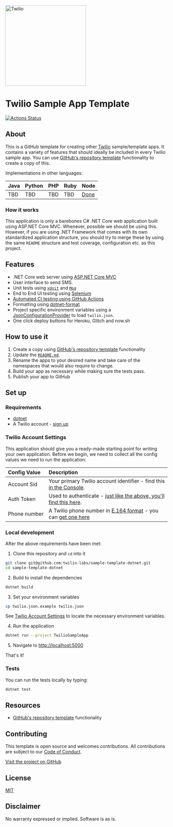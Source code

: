 <a  href="https://www.twilio.com">
<img  src="https://static0.twilio.com/marketing/bundles/marketing/img/logos/wordmark-red.svg"  alt="Twilio"  width="250"  />
</a>
 
# Twilio Sample App Template

[![Actions Status](https://github.com/twilio-labs/sample-template-nodejs/workflows/Node%20CI/badge.svg)](https://github.com/twilio-labs/sample-appointment-reminders/actions)

## About

This is a GitHub template for creating other [Twilio] sample/template apps. It contains a variety of features that should ideally be included in every Twilio sample app. You can use [GitHub's repository template](https://help.github.com/en/github/creating-cloning-and-archiving-repositories/creating-a-repository-from-a-template) functionality to create a copy of this.

Implementations in other languages:

| Java | Python | PHP | Ruby | Node |
| :--- | :----- | :-- | :--- | :--- |
| TBD | TBD | TBD | TBD | [Done](https://github.com/twilio-labs/sample-template-nodejs) |

### How it works

This application is only a barebones C# .NET Core web application built using ASP.NET Core MVC. Whenever, possible we should be using this. However, if you are using .NET Framework that comes with its own standardized application structure, you should try to merge these by using the same `README` structure and test coverage, configuration etc. as this project.

<!--
**TODO: UML Diagram**

We can render UML diagrams using [Mermaid](https://mermaidjs.github.io/).


**TODO: Describe how it works**
-->

## Features

- .NET Core web server using [ASP.NET Core MVC](https://npm.im/express)
- User interface to send SMS.
- Unit tests using [`xUnit`](https://xunit.net/) and [`Moq`](https://www.nuget.org/packages/Moq/i)
- End to End UI testing using [Selenium](https://www.selenium.dev/)
- [Automated CI testing using GitHub Actions](/.github/workflows/dotnet.yml)
- Formatting using [dotnet-format](https://www.nuget.org/packages/dotnet-format/)
- Project specific environment variables using a [JsonConfigurationProvider](https://docs.microsoft.com/en-us/aspnet/core/fundamentals/configuration/?view=aspnetcore-3.1#jcp) to load `twilio.json`.
- One click deploy buttons for Heroku, Glitch and now.sh

## How to use it

1. Create a copy using [GitHub's repository template](https://help.github.com/en/github/creating-cloning-and-archiving-repositories/creating-a-repository-from-a-template) functionality
1. Update the [`README.md`](README.md).
1. Rename the apps to your desired name and take care of the namespaces that would also require to change.
1. Build your app as necessary while making sure the tests pass.
1. Publish your app to GitHub

## Set up

### Requirements

- [dotnet](https://dotnet.microsoft.com/)
- A Twilio account - [sign up](https://www.twilio.com/try-twilio)

### Twilio Account Settings

This application should give you a ready-made starting point for writing your
own application. Before we begin, we need to collect
all the config values we need to run the application:

| Config&nbsp;Value | Description                                                                                                                                                  |
| :---------------- | :----------------------------------------------------------------------------------------------------------------------------------------------------------- |
| Account&nbsp;Sid  | Your primary Twilio account identifier - find this [in the Console](https://www.twilio.com/console).                                                         |
| Auth&nbsp;Token   | Used to authenticate - [just like the above, you'll find this here](https://www.twilio.com/console).                                                         |
| Phone&nbsp;number | A Twilio phone number in [E.164 format](https://en.wikipedia.org/wiki/E.164) - you can [get one here](https://www.twilio.com/console/phone-numbers/incoming) |

### Local development

After the above requirements have been met:

1. Clone this repository and `cd` into it

```bash
git clone git@github.com:twilio-labs/sample-template-dotnet.git
cd sample-template-dotnet
```

2. Build to install the dependencies

```bash
dotnet build
```

3. Set your environment variables

```bash
cp twilio.json.example twilio.json
```

See [Twilio Account Settings](#twilio-account-settings) to locate the necessary environment variables.

4. Run the application

```bash
dotnet run --project TwilioSampleApp
```

5. Navigate to [http://localhost:5000](http://localhost:3000)

That's it!

### Tests

You can run the tests locally by typing:

```bash
dotnet test
```

## Resources

- [GitHub's repository template](https://help.github.com/en/github/creating-cloning-and-archiving-repositories/creating-a-repository-from-a-template) functionality

## Contributing

This template is open source and welcomes contributions. All contributions are subject to our [Code of Conduct](https://github.com/twilio-labs/.github/blob/master/CODE_OF_CONDUCT.md).

[Visit the project on GitHub](https://github.com/twilio-labs/sample-template-nodejs)

## License

[MIT](http://www.opensource.org/licenses/mit-license.html)

## Disclaimer

No warranty expressed or implied. Software is as is.

[twilio]: https://www.twilio.com
